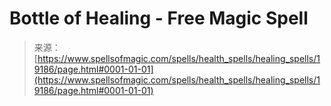 <!--yml
category: 未分类
date: 2024-06-12 19:00:57
-->

# Bottle of Healing - Free Magic Spell

> 来源：[https://www.spellsofmagic.com/spells/health_spells/healing_spells/19186/page.html#0001-01-01](https://www.spellsofmagic.com/spells/health_spells/healing_spells/19186/page.html#0001-01-01)
